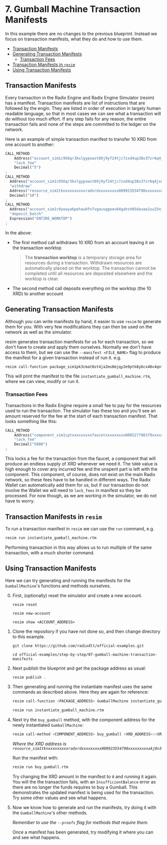 # 7. Gumball Machine Transaction Manifests

In this example there are no changes to the previous blueprint. Instead we focus
on transaction manifests, what they do and how to use them.

- [Transaction Manifests](#transaction-manifests)
- [Generating Transaction Manifests](#generating-transaction-manifests)
  - [Transaction Fees](#transaction-fees)
- [Transaction Manifests in `resim`](#transaction-manifests-in-resim)
- [Using Transaction Manifests](#using-transaction-manifests)

## Transaction Manifests

Every transaction in the Radix Engine and Radix Engine Simulator (resim) has a
manifest. Transaction manifests are list of instructions that are followed by
the engin. They are listed in order of execution in largely human readable
language, so that in most cases we can see what a transaction will do without
too much effort. If any step fails for any reason, the entire transaction fails
and none of the steps are committed to the ledger on the network.

Here is an example of simple transaction manifest to transfer 10 XRD from one
account to another:

```rust
CALL_METHOD
    Address("account_sim1c956qr3kxlgypxwst89j9yf24tjc7zxd4up38x37zr6q4jxdx9rhma")
    "lock_fee"
    Decimal("5")
;
CALL_METHOD
  Address("account_sim1c956qr3kxlgypxwst89j9yf24tjc7zxd4up38x37zr6q4jxdx9rhma")
  "withdraw"
  Address("resource_sim1tknxxxxxxxxxradxrdxxxxxxxxx009923554798xxxxxxxxxakj8n3")
  Decimal("10")
;
CALL_METHOD
  Address("account_sim1c9yeaya6pehau0fn7vgavuggeev64gahsh05dauae2uu25njk224xz")
  "deposit_batch"
  Expression("ENTIRE_WORKTOP")
;
```

In the above:

- The first method call withdraws 10 XRD from an account leaving it on the
  transaction worktop
  > The **transaction worktop** is a temporary storage area for resources during
  > a transaction. Withdrawn resources are automatically placed on the worktop.
  > The transaction cannot be completed until all resources are deposited
  > elsewhere and the worktop is clear.
- The second method call deposits everything on the worktop (the 10 XRD) to
  another account

## Generating Transaction Manifests

Although you can write manifests by hand, it easier to use `resim` to generate
them for you. With very few modifications they can then be used on the network
as well as the simulator.

resim generates transaction manifests for us for each transaction, so we don't
have to create and apply them ourselves. Normally we don't have access to them,
but we can use the `--manifest <FILE_NAME>` flag to produce the manifest for a
given transaction instead of run it. e.g.

```sh
resim call-function package_sim1pk3cmat8st4ja2ms8mjqy2e9ptk8y6cx40v4qnfrkgnxcp2krkpr92 GumballMachine instantiate_gumball_machine 5 --manifest instantiate_gumball_machine.rtm
```

This will print the manifest to the file `instantiate_gumball_machine.rtm`,
where we can view, modify or run it.

### Transaction Fees

Transactions in the Radix Engine require a small fee to pay for the resources
used to run the transaction. The simulator has these too and you'll see an
amount reserved for the fee at the start of each transaction manifest. That
looks something like this:

```rust
CALL_METHOD
    Address("component_sim1cptxxxxxxxxxfaucetxxxxxxxxx000527798379xxxxxxxxxhkrefh")
    "lock_fee"
    Decimal("5000")
;
```

This locks a fee for the transaction from the faucet, a component that will
produce an endless supply of XRD whenever we need it. The `5000` value is high
enough to cover any incurred fee and the unspent part is left with the
component. This component, of course, does not exist on the main Radix network,
so these fees have to be handled in different ways. The Radix Wallet can
automatically add them for us, but if our transaction do not involve the Wallet
we will need to `lock_fees` in manifest so they be processed. For now though, as
we are working in the simulator, we do not have to worry.

## Transaction Manifests in `resim`

To run a transaction manifest in `resim` we can use the `run` command, e.g.

```sh
resim run instantiate_gumball_machine.rtm
```

Performing transaction in this way allows us to run multiple of the same
transaction, with a much shorter command.

## Using Transaction Manifests

Here we can try generating and running the manifests for the `GumballMachine`'s
functions and methods ourselves.

0.  First, (optionally) reset the simulator and create a new account.

    ```
    resim reset

    resim new-account

    resim show <ACCOUNT_ADDRESS>
    ```

1.  Clone the repository if you have not done so, and then change directory to
    this example.

    ```
    git clone https://github.com/radixdlt/official-examples.git

    cd official-examples/step-by-step/07-gumball-machine-transaction-manifests
    ```

2.  Next publish the blueprint and get the package address as usual:

    ```sh
    resim publish .
    ```

3.  Then generating and running the instantiate manifest uses the same commands
    as described above. Here they are again for reference:

    ```sh
    resim call-function <PACKAGE_ADDRESS> GumballMachine instantiate_gumball_machine <GUMBALL_PRICE> --manifest instantiate_gumball_machine.rtm
    ```

    ```sh
    resim run instantiate_gumball_machine.rtm
    ```

4.  Next try the `buy_gumball` method, with the component address for the newly
    instantiated `GumballMachine`:

    ```sh
    resim call-method <COMPONENT_ADDRESS> buy_gumball <XRD_ADDRESS>:<XRD_AMOUNT> --manifest buy_gumball.rtm
    ```

    _Where the XRD address is
    `resource_sim1tknxxxxxxxxxradxrdxxxxxxxxx009923554798xxxxxxxxxakj8n3`_

    Run the manifest with:

    ```sh
    resim run buy_gumball.rtm
    ```

    Try changing the XRD amount in the manifest to `0` and running it again. You
    will the the transaction fails, with an `InsufficientBalance` error as there
    are no longer the funds requires to buy a Gumball. This demonstrates the
    updated manifest is being used for the transaction. Try some other values
    and see what happens.

5.  Now we know how to generate and run the manifests, try doing it with the
    `GumballMachine`'s other methods.

    _Remember to use the `--proofs` flag for methods that require them._

    Once a manifest has been generated, try modifying it where you can and see
    what happens.
